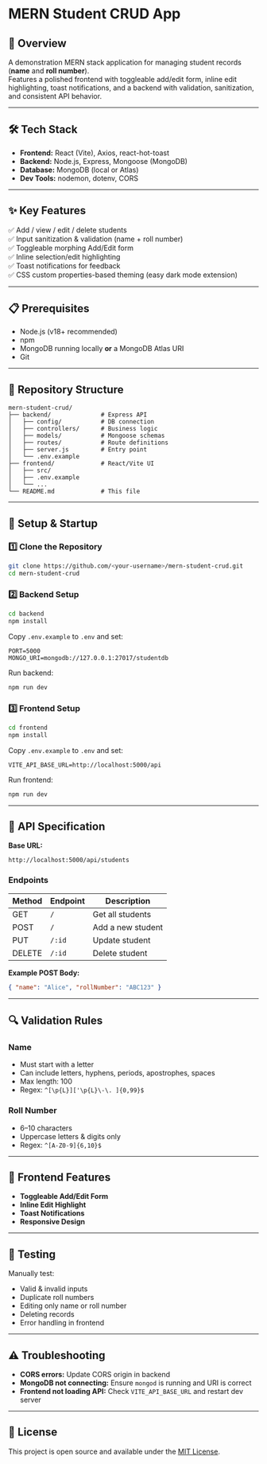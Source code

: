 # MERN Student CRUD App

## 📌 Overview
A demonstration MERN stack application for managing student records (**name** and **roll number**).  
Features a polished frontend with toggleable add/edit form, inline edit highlighting, toast notifications, and a backend with validation, sanitization, and consistent API behavior.

---

## 🛠 Tech Stack
- **Frontend:** React (Vite), Axios, react-hot-toast  
- **Backend:** Node.js, Express, Mongoose (MongoDB)  
- **Database:** MongoDB (local or Atlas)  
- **Dev Tools:** nodemon, dotenv, CORS

---

## ✨ Key Features
✅ Add / view / edit / delete students  
✅ Input sanitization & validation (name + roll number)  
✅ Toggleable morphing Add/Edit form  
✅ Inline selection/edit highlighting  
✅ Toast notifications for feedback  
✅ CSS custom properties-based theming (easy dark mode extension)

---

## 📋 Prerequisites
- Node.js (v18+ recommended)  
- npm  
- MongoDB running locally **or** a MongoDB Atlas URI  
- Git

---

## 📂 Repository Structure
```
mern-student-crud/
├── backend/              # Express API
│   ├── config/           # DB connection
│   ├── controllers/      # Business logic
│   ├── models/           # Mongoose schemas
│   ├── routes/           # Route definitions
│   ├── server.js         # Entry point
│   └── .env.example
├── frontend/             # React/Vite UI
│   ├── src/
│   ├── .env.example
│   └── ...
└── README.md             # This file
```

---

## 🚀 Setup & Startup

### 1️⃣ Clone the Repository
```bash
git clone https://github.com/<your-username>/mern-student-crud.git
cd mern-student-crud
```

### 2️⃣ Backend Setup
```bash
cd backend
npm install
```
Copy `.env.example` to `.env` and set:
```env
PORT=5000
MONGO_URI=mongodb://127.0.0.1:27017/studentdb
```
Run backend:
```bash
npm run dev
```

### 3️⃣ Frontend Setup
```bash
cd frontend
npm install
```
Copy `.env.example` to `.env` and set:
```env
VITE_API_BASE_URL=http://localhost:5000/api
```
Run frontend:
```bash
npm run dev
```

---

## 📡 API Specification

**Base URL:**  
```
http://localhost:5000/api/students
```

### Endpoints
| Method | Endpoint         | Description                  |
|--------|-----------------|------------------------------|
| GET    | `/`             | Get all students             |
| POST   | `/`             | Add a new student            |
| PUT    | `/:id`          | Update student               |
| DELETE | `/:id`          | Delete student               |

**Example POST Body:**
```json
{ "name": "Alice", "rollNumber": "ABC123" }
```

---

## 🔍 Validation Rules

### Name
- Must start with a letter  
- Can include letters, hyphens, periods, apostrophes, spaces  
- Max length: 100  
- Regex: `^[\p{L}]['\p{L}\-\. ]{0,99}$`

### Roll Number
- 6–10 characters  
- Uppercase letters & digits only  
- Regex: `^[A-Z0-9]{6,10}$`

---

## 🎨 Frontend Features
- **Toggleable Add/Edit Form**  
- **Inline Edit Highlight**  
- **Toast Notifications**  
- **Responsive Design**

---

## 🧪 Testing
Manually test:
- Valid & invalid inputs  
- Duplicate roll numbers  
- Editing only name or roll number  
- Deleting records  
- Error handling in frontend

---

## ⚠ Troubleshooting
- **CORS errors:** Update CORS origin in backend  
- **MongoDB not connecting:** Ensure `mongod` is running and URI is correct  
- **Frontend not loading API:** Check `VITE_API_BASE_URL` and restart dev server

---

## 📜 License
This project is open source and available under the [MIT License](LICENSE).